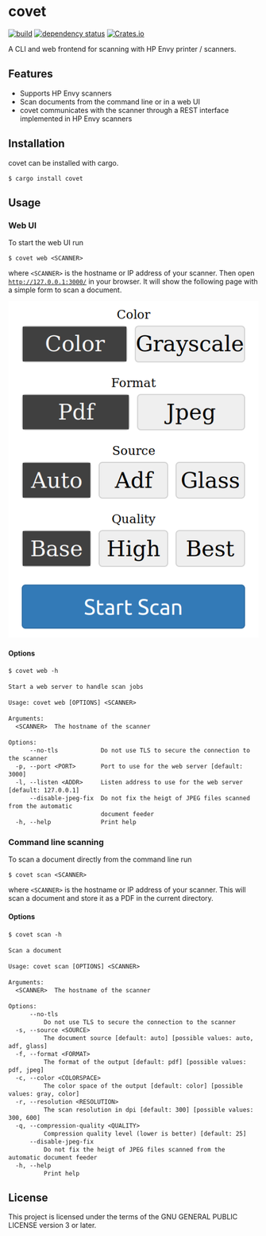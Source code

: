 # covet

[![build](https://github.com/arminha/covet/workflows/build/badge.svg)](https://github.com/arminha/covet/actions?query=workflow%3Abuild)
[![dependency status](https://deps.rs/repo/github/arminha/covet/status.svg)](https://deps.rs/repo/github/arminha/covet)
[![Crates.io](https://img.shields.io/crates/v/covet)](https://crates.io/crates/covet)

A CLI and web frontend for scanning with HP Envy printer / scanners.

## Features

*   Supports HP Envy scanners
*   Scan documents from the command line or in a web UI
*   covet communicates with the scanner through a REST interface implemented in HP Envy scanners

## Installation

covet can be installed with cargo.

```
$ cargo install covet
```

## Usage

### Web UI

To start the web UI run
```
$ covet web <SCANNER>
```
where `<SCANNER>` is the hostname or IP address of your scanner. Then open [`http://127.0.0.1:3000/`](http://127.0.0.1:3000/) in your browser. It will show the following page with a simple form to scan a document.

![Web UI Screenshot](doc/screenshots/webui.png)

#### Options

```
$ covet web -h

Start a web server to handle scan jobs

Usage: covet web [OPTIONS] <SCANNER>

Arguments:
  <SCANNER>  The hostname of the scanner

Options:
      --no-tls            Do not use TLS to secure the connection to the scanner
  -p, --port <PORT>       Port to use for the web server [default: 3000]
  -l, --listen <ADDR>     Listen address to use for the web server [default: 127.0.0.1]
      --disable-jpeg-fix  Do not fix the heigt of JPEG files scanned from the automatic
                          document feeder
  -h, --help              Print help
```

### Command line scanning

To scan a document directly from the command line run
```
$ covet scan <SCANNER>
```
where `<SCANNER>` is the hostname or IP address of your scanner. This will scan a document and store it as a PDF in the current directory.

#### Options

```
$ covet scan -h

Scan a document

Usage: covet scan [OPTIONS] <SCANNER>

Arguments:
  <SCANNER>  The hostname of the scanner

Options:
      --no-tls
          Do not use TLS to secure the connection to the scanner
  -s, --source <SOURCE>
          The document source [default: auto] [possible values: auto, adf, glass]
  -f, --format <FORMAT>
          The format of the output [default: pdf] [possible values: pdf, jpeg]
  -c, --color <COLORSPACE>
          The color space of the output [default: color] [possible values: gray, color]
  -r, --resolution <RESOLUTION>
          The scan resolution in dpi [default: 300] [possible values: 300, 600]
  -q, --compression-quality <QUALITY>
          Compression quality level (lower is better) [default: 25]
      --disable-jpeg-fix
          Do not fix the heigt of JPEG files scanned from the automatic document feeder
  -h, --help
          Print help
```

## License

This project is licensed under the terms of the GNU GENERAL PUBLIC LICENSE version 3 or later.
